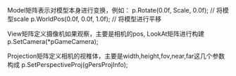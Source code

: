Model矩阵表示对模型本身进行变换，例如：
p.Rotate(0.0f, Scale, 0.0f); // 将模型scale
p.WorldPos(0.0f, 0.0f, 1.0f); // 将模型进行平移


View矩阵定义摄像机如果观察，主要是相机的pos, LookAt矩阵进行构建
p.SetCamera(*pGameCamera);


Projection矩阵定义相机的视椎体，主要是width,height,fov,near,far这几个参数构成
p.SetPerspectiveProj(gPersProjInfo);